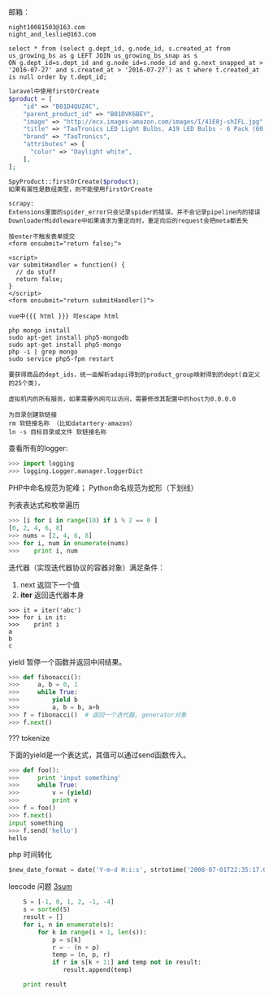 邮箱：
```
night10081503@163.com
night_and_leslie@163.com
```

```
select * from (select g.dept_id, g.node_id, s.created_at from us_growing_bs as g LEFT JOIN us_growing_bs_snap as s
ON g.dept_id=s.dept_id and g.node_id=s.node_id and g.next_snapped_at > '2016-07-27' and s.created_at > '2016-07-27') as t where t.created_at is null order by t.dept_id; 
```

```php
laravel中使用firstOrCreate
$product = [
    "id" => "B01D4QUZ4C",
    "parent_product_id" => "B01DVK6BEY",
    "image" => "http://ecx.images-amazon.com/images/I/41E8j-shIFL.jpg",
    "title" => "TaoTronics LED Light Bulbs, A19 LED Bulbs - 6 Pack (60 Watt Equivalent, Daylight White 5000K)",
    "brand" => "TaoTronics",
    "attributes" => [
      "color" => "Daylight white",
    ],
];

SpyProduct::firstOrCreate($product);
如果有属性是数组类型，则不能使用firstOrCreate
```

```
scrapy:
Extensions里面的spider_error只会记录spider的错误，并不会记录pipeline内的错误
DownloaderMiddleware中如果请求为重定向时，重定向后的request会把meta都丢失
```

```
按enter不触发表单提交
<form onsubmit="return false;">

<script>
var submitHandler = function() {
  // do stuff
  return false;
}
</script>
<form onsubmit="return submitHandler()">
```

```
vue中{{{ html }}} 可escape html
```

```
php mongo install
sudo apt-get install php5-mongodb
sudo apt-get install php5-mongo
php -i | grep mongo
sudo service php5-fpm restart
```

```
要获得商品的dept_ids，统一由解析adapi得到的product_group映射得到的dept(自定义的25个类)，
```

```
虚拟机内的所有服务，如果需要外网可以访问，需要修改其配置中的host为0.0.0.0
```

```
为目录创建软链接
rm 软链接名称 （比如datartery-amazon）
ln -s 目标目录或文件 软链接名称
```

查看所有的logger:
```python
>>> import logging
>>> logging.Logger.manager.loggerDict
```
PHP中命名规范为驼峰；
Python命名规范为蛇形（下划线）

列表表达式和枚举遍历
```python
>>> [i for i in range(10) if i % 2 == 0 ]
[0, 2, 4, 6, 8]
>>> nums = [2, 4, 6, 8]
>>> for i, num in enumerate(nums)
>>>    print i, num
```

迭代器（实现迭代器协议的容器对象）满足条件：
1. next 返回下一个值
2. __iter__ 返回迭代器本身

```
>>> it = iter('abc')
>>> for i in it:
>>>    print i
a
b
c
```

yield 暂停一个函数并返回中间结果。
```python
>>> def fibonacci():
>>>     a, b = 0, 1
>>>     while True:
>>>         yield b
>>>         a, b = b, a+b
>>> f = fibonacci()  # 返回一个迭代器, generator对象
>>> f.next()
```
??? tokenize

下面的yield是一个表达式，其值可以通过send函数传入。
```python
>>> def foo():
>>>     print 'input something'
>>>     while True:
>>>         v = (yield)
>>>         print v
>>> f = foo()
>>> f.next()
input something
>>> f.send('hello')
hello
```

php 时间转化
```python
$new_date_format = date('Y-m-d H:i:s', strtotime('2008-07-01T22:35:17.02'));
```

leecode 问题
[3sum](https://leetcode.com/problems/3sum/)
```python
    S = [-1, 0, 1, 2, -1, -4]
    s = sorted(S)
    result = []
    for i, n in enumerate(s):
        for k in range(i + 1, len(s)):
            p = s[k]
            r = - (n + p)
            temp = (n, p, r)
            if r in s[k + 1:] and temp not in result:
               result.append(temp)

    print result
```
